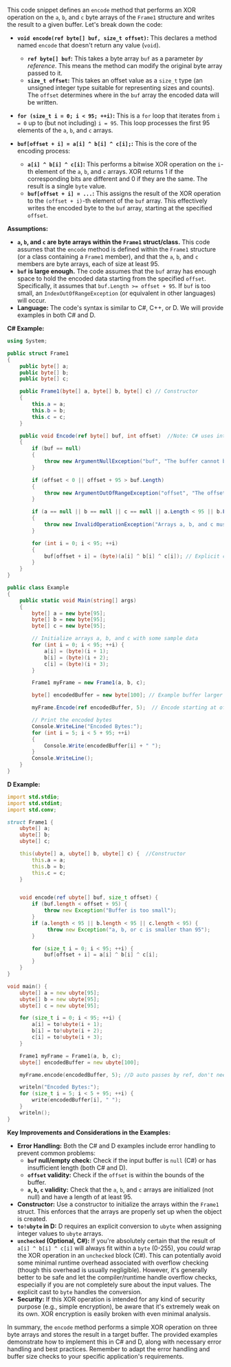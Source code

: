 This code snippet defines an `encode` method that performs an XOR operation on the `a`, `b`, and `c` byte arrays of the `Frame1` structure and writes the result to a given buffer. Let's break down the code:

* **`void encode(ref byte[] buf, size_t offset)`:** This declares a method named `encode` that doesn't return any value (`void`).
    * **`ref byte[] buf`:** This takes a byte array `buf` as a parameter *by reference*. This means the method can modify the original byte array passed to it.
    * **`size_t offset`:** This takes an offset value as a `size_t` type (an unsigned integer type suitable for representing sizes and counts). The `offset` determines where in the `buf` array the encoded data will be written.

* **`for (size_t i = 0; i < 95; ++i)`:** This is a `for` loop that iterates from `i = 0` up to (but not including) `i = 95`. This loop processes the first 95 elements of the `a`, `b`, and `c` arrays.

* **`buf[offset + i] = a[i] ^ b[i] ^ c[i];`:** This is the core of the encoding process:
    * **`a[i] ^ b[i] ^ c[i]`:** This performs a bitwise XOR operation on the `i`-th element of the `a`, `b`, and `c` arrays.  XOR returns 1 if the corresponding bits are different and 0 if they are the same. The result is a single `byte` value.
    * **`buf[offset + i] = ...`:**  This assigns the result of the XOR operation to the `(offset + i)`-th element of the `buf` array. This effectively writes the encoded byte to the `buf` array, starting at the specified `offset`.

**Assumptions:**

* **`a`, `b`, and `c` are byte arrays within the `Frame1` struct/class.** This code assumes that the `encode` method is defined within the `Frame1` structure (or a class containing a `Frame1` member), and that the `a`, `b`, and `c` members are byte arrays, each of size at least 95.
* **`buf` is large enough.** The code assumes that the `buf` array has enough space to hold the encoded data starting from the specified `offset`. Specifically, it assumes that `buf.Length >= offset + 95`. If `buf` is too small, an `IndexOutOfRangeException` (or equivalent in other languages) will occur.
* **Language:** The code's syntax is similar to C#, C++, or D. We will provide examples in both C# and D.

**C# Example:**

```csharp
using System;

public struct Frame1
{
    public byte[] a;
    public byte[] b;
    public byte[] c;

    public Frame1(byte[] a, byte[] b, byte[] c) // Constructor
    {
        this.a = a;
        this.b = b;
        this.c = c;
    }

    public void Encode(ref byte[] buf, int offset)  //Note: C# uses int for offsets usually.
    {
        if (buf == null)
        {
            throw new ArgumentNullException("buf", "The buffer cannot be null.");
        }

        if (offset < 0 || offset + 95 > buf.Length)
        {
            throw new ArgumentOutOfRangeException("offset", "The offset is invalid.  Must be non-negative and have enough space in the buffer.");
        }

        if (a == null || b == null || c == null || a.Length < 95 || b.Length < 95 || c.Length < 95)
        {
            throw new InvalidOperationException("Arrays a, b, and c must be initialized and at least 95 bytes long.");
        }

        for (int i = 0; i < 95; ++i)
        {
            buf[offset + i] = (byte)(a[i] ^ b[i] ^ c[i]); // Explicit cast to byte
        }
    }
}

public class Example
{
    public static void Main(string[] args)
    {
        byte[] a = new byte[95];
        byte[] b = new byte[95];
        byte[] c = new byte[95];

        // Initialize arrays a, b, and c with some sample data
        for (int i = 0; i < 95; ++i) {
            a[i] = (byte)(i + 1);
            b[i] = (byte)(i + 2);
            c[i] = (byte)(i + 3);
        }

        Frame1 myFrame = new Frame1(a, b, c);

        byte[] encodedBuffer = new byte[100]; // Example buffer larger than needed

        myFrame.Encode(ref encodedBuffer, 5);  // Encode starting at offset 5

        // Print the encoded bytes
        Console.WriteLine("Encoded Bytes:");
        for (int i = 5; i < 5 + 95; ++i)
        {
            Console.Write(encodedBuffer[i] + " ");
        }
        Console.WriteLine();
    }
}
```

**D Example:**

```d
import std.stdio;
import std.stdint;
import std.conv;

struct Frame1 {
    ubyte[] a;
    ubyte[] b;
    ubyte[] c;

    this(ubyte[] a, ubyte[] b, ubyte[] c) {  //Constructor
        this.a = a;
        this.b = b;
        this.c = c;
    }


    void encode(ref ubyte[] buf, size_t offset) {
        if (buf.length < offset + 95) {
            throw new Exception("Buffer is too small");
        }
        if (a.length < 95 || b.length < 95 || c.length < 95) {
             throw new Exception("a, b, or c is smaller than 95");
        }

        for (size_t i = 0; i < 95; ++i) {
            buf[offset + i] = a[i] ^ b[i] ^ c[i];
        }
    }
}

void main() {
    ubyte[] a = new ubyte[95];
    ubyte[] b = new ubyte[95];
    ubyte[] c = new ubyte[95];

    for (size_t i = 0; i < 95; ++i) {
        a[i] = to!ubyte(i + 1);
        b[i] = to!ubyte(i + 2);
        c[i] = to!ubyte(i + 3);
    }

    Frame1 myFrame = Frame1(a, b, c);
    ubyte[] encodedBuffer = new ubyte[100];

    myFrame.encode(encodedBuffer, 5); //D auto passes by ref, don't need to specify ref.

    writeln("Encoded Bytes:");
    for (size_t i = 5; i < 5 + 95; ++i) {
        write(encodedBuffer[i], " ");
    }
    writeln();
}
```

**Key Improvements and Considerations in the Examples:**

* **Error Handling:** Both the C# and D examples include error handling to prevent common problems:
    * **`buf` null/empty check:** Check if the input buffer is `null` (C#) or has insufficient length (both C# and D).
    * **`offset` validity:** Check if the `offset` is within the bounds of the buffer.
    * **`a`, `b`, `c` validity:** Check that the `a`, `b`, and `c` arrays are initialized (not null) and have a length of at least 95.
* **Constructor:** Use a constructor to initialize the arrays within the `Frame1` struct.  This enforces that the arrays are properly set up when the object is created.
* **`to!ubyte` in D:** D requires an explicit conversion to `ubyte` when assigning integer values to `ubyte` arrays.
* **`unchecked` (Optional, C#):**  If you're absolutely certain that the result of `a[i] ^ b[i] ^ c[i]` will always fit within a `byte` (0-255), you *could* wrap the XOR operation in an `unchecked` block (C#). This can potentially avoid some minimal runtime overhead associated with overflow checking (though this overhead is usually negligible).  However, it's generally better to be safe and let the compiler/runtime handle overflow checks, especially if you are not completely sure about the input values.  The explicit cast to `byte` handles the conversion.
* **Security:**  If this XOR operation is intended for any kind of security purpose (e.g., simple encryption), be aware that it's extremely weak on its own.  XOR encryption is easily broken with even minimal analysis.

In summary, the `encode` method performs a simple XOR operation on three byte arrays and stores the result in a target buffer. The provided examples demonstrate how to implement this in C# and D, along with necessary error handling and best practices.  Remember to adapt the error handling and buffer size checks to your specific application's requirements.

